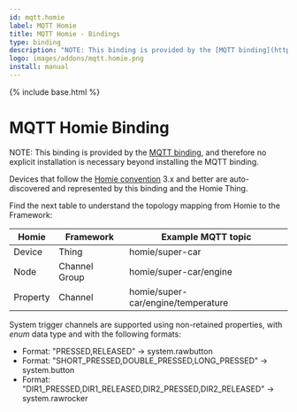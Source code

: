 ```yaml
---
id: mqtt.homie
label: MQTT Homie
title: MQTT Homie - Bindings
type: binding
description: "NOTE: This binding is provided by the [MQTT binding](https://www.openhab.org/addons/bindings/mqtt/), and therefore no explicit installation is necessary beyond installing the MQTT binding."
logo: images/addons/mqtt.homie.png
install: manual
---
```


<!-- Attention authors: Do not edit directly. Please add your changes to the appropriate source repository -->

{% include base.html %}

# MQTT Homie Binding

<AddonLogo />

NOTE: This binding is provided by the [MQTT binding](https://www.openhab.org/addons/bindings/mqtt/), and therefore no explicit installation is necessary beyond installing the MQTT binding.

Devices that follow the [Homie convention](https://homieiot.github.io/) 3.x and better
are auto-discovered and represented by this binding and the Homie Thing.

Find the next table to understand the topology mapping from Homie to the Framework:

| Homie    | Framework     | Example MQTT topic                 |
|----------|---------------|------------------------------------|
| Device   | Thing         | homie/super-car                    |
| Node     | Channel Group | homie/super-car/engine             |
| Property | Channel       | homie/super-car/engine/temperature |

System trigger channels are supported using non-retained properties, with _enum_ data type and with the following formats:

- Format: "PRESSED,RELEASED" -> system.rawbutton
- Format: "SHORT\_PRESSED,DOUBLE\_PRESSED,LONG\_PRESSED" -> system.button
- Format: "DIR1\_PRESSED,DIR1\_RELEASED,DIR2\_PRESSED,DIR2\_RELEASED" -> system.rawrocker
